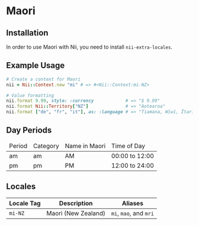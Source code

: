 <!-- This file has been generated. Source: src/docs/languages/_template.md.erb -->

# Maori

## Installation

In order to use Maori with Nii, you need to install `nii-extra-locales`.

## Example Usage

``` ruby
# Create a context for Maori
nii = Nii::Context.new "mi" # => #<Nii::Context:mi-NZ>

# Value formatting
nii.format 9.99, style: :currency            # => "$ 9.99"
nii.format Nii::Territory["NZ"]              # => "Aotearoa"
nii.format ["de", "fr", "it"], as: :language # => "Tiamana, Wīwī, Ītariana"
```

## Day Periods


<table>
  <thead>
    <tr>
      <td>Period</td>
      <td>Category</td>
      <td>Name in Maori</td>
      <td>Time of Day</td>
    </tr>
  </thead>
  <tbody>
    <tr>
      <td>am</td>
      <td>am</td>
      <td>AM</td>
      <td>00:00 to 12:00</td>
    </tr>
    <tr>
      <td>pm</td>
      <td>pm</td>
      <td>PM</td>
      <td>12:00 to 24:00</td>
    </tr>
  </tbody>
</table>



## Locales

<table>
  <thead>
    <tr>
      <th>Locale Tag</th>
      <th>Description</th>
      <th>Aliases</th>
    </tr>
  </thead>
  <tbody>
    <tr>
      <td><code>mi-NZ</code></td>
      <td>Maori (New Zealand)</td>
      <td><code>mi</code>, <code>mao</code>, and <code>mri</code></td>
    </tr>
  </tbody>
</table>

